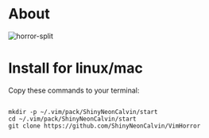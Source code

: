 # About

![horror-split](horror-split.jpg)

# Install for linux/mac

Copy these commands to your terminal:

<pre><code>
mkdir -p ~/.vim/pack/ShinyNeonCalvin/start
cd ~/.vim/pack/ShinyNeonCalvin/start
git clone https://github.com/ShinyNeonCalvin/VimHorror
</pre></code>

